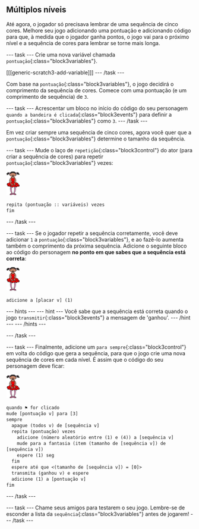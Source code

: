 ## Múltiplos níveis

Até agora, o jogador só precisava lembrar de uma sequência de cinco cores. Melhore seu jogo adicionando uma pontuação e adicionando código para que, à medida que o jogador ganha pontos, o jogo vai para o próximo nível e a sequência de cores para lembrar se torne mais longa.

\--- task \--- Crie uma nova variável chamada `pontuaçāo`{:class="block3variables"}.

[[[generic-scratch3-add-variable]]] \--- /task \---

Com base na `pontuação`{:class="block3variables"}, o jogo decidirá o comprimento da sequência de cores. Comece com uma pontuação (e um comprimento de sequência) de `3`.

\--- task \--- Acrescentar um bloco no início do código do seu personagem `quando a bandeira é clicada`{:class="block3events"} para definir a `pontuação`{:class="block3variables"} como `3`. \--- /task \---

Em vez criar sempre uma sequência de cinco cores, agora você quer que a `pontuação`{:class="block3variables"} determine o tamanho da sequência.

\--- task \--- Mude o laço de `repetição`{:class="block3control"} do ator (para criar a sequência de cores) para repetir `pontuação`{:class="block3variables"} vezes:

![ator](images/ballerina.png)

```blocks3
repita (pontuação :: variáveis) vezes
fim
```

\--- /task \---

\--- task \--- Se o jogador repetir a sequência corretamente, você deve adicionar `1` a `pontuação`{:class="block3variables"}, e ao fazê-lo aumenta também o comprimento da próxima sequência. Adicione o seguinte bloco ao código do personagem **no ponto em que sabes que a sequência está correta**:

![ator](images/ballerina.png)

```blocks3
adicione a [placar v] (1)
```

\--- hints \--- \--- hint \--- Você sabe que a sequência está correta quando o jogo `transmitir`{:class="block3events"} a mensagem de 'ganhou'. \--- /hint \--- \--- /hints \---

\--- /task \---

\--- task \--- Finalmente, adicione um `para sempre`{:class="block3control"} em volta do código que gera a sequência, para que o jogo crie uma nova sequência de cores em cada nível. É assim que o código do seu personagem deve ficar:

![bailarina](images/ballerina.png)

```blocks3
quando ⚑ for clicado
mude [pontuação v] para [3]
sempre 
  apague (todos v) de [sequência v]
  repita (pontuação) vezes 
    adicione (número aleatório entre (1) e (4)) a [sequência v]
    mude para a fantasia (item (tamanho de [sequência v]) de [sequência v])
    espere (1) seg
  fim
  espere até que <(tamanho de [sequência v]) = [0]>
  transmita (ganhou v) e espere
  adicione (1) a [pontuação v]
fim
```

\--- /task \---

\--- task \--- Chame seus amigos para testarem o seu jogo. Lembre-se de esconder a lista da `sequência`{:class="block3variables"} antes de jogarem! \--- /task \---